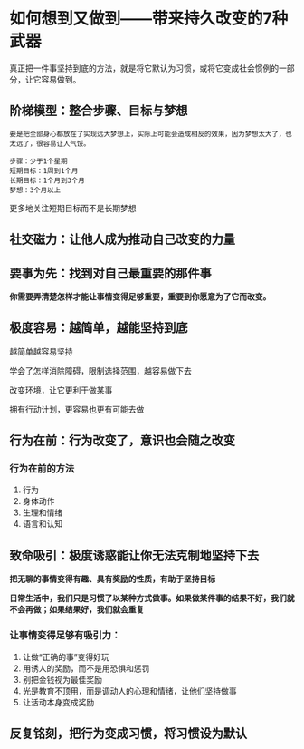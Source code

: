 # 如何想到又做到——带来持久改变的7种武器

真正把一件事坚持到底的方法，就是将它默认为习惯，或将它变成社会惯例的一部分，让它容易做到。





## 阶梯模型：整合步骤、目标与梦想

`要是把全部身心都放在了实现远大梦想上，实际上可能会造成相反的效果，因为梦想太大了，也太远了，很容易让人气馁。`

```
步骤：少于1个星期
短期目标：1周到1个月
长期目标：1个月到3个月
梦想：3个月以上
```

更多地关注短期目标而不是长期梦想



## 社交磁力：让他人成为推动自己改变的力量

## 要事为先：找到对自己最重要的那件事

**你需要弄清楚怎样才能让事情变得足够重要，重要到你愿意为了它而改变。**

## 极度容易：越简单，越能坚持到底

越简单越容易坚持

学会了怎样消除障碍，限制选择范围，越容易做下去

改变环境，让它更利于做某事

拥有行动计划，更容易也更有可能去做

## 行为在前：行为改变了，意识也会随之改变

### 行为在前的方法

1. 行为
2. 身体动作
3. 生理和情绪
4. 语言和认知

## 致命吸引：极度诱惑能让你无法克制地坚持下去

**把无聊的事情变得有趣、具有奖励的性质，有助于坚持目标**

**日常生活中，我们只是习惯了以某种方式做事。如果做某件事的结果不好，我们就不会再做；如果结果好，我们就会重复**

### 让事情变得足够有吸引力：

1. 让做“正确的事”变得好玩
2. 用诱人的奖励，而不是用恐惧和惩罚
3. 别把金钱视为最佳奖励
4. 光是教育不顶用，而是调动人的心理和情绪，让他们坚持做事
5. 让活动本身变成奖励

## 反复铭刻，把行为变成习惯，将习惯设为默认



